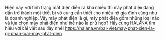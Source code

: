 Hiện nay, với tình trạng mất điện diễn ra khá nhiều thì máy phát điện đang dần trở thành một thiết bị vô cùng cần thiết cho nhiều hộ gia đình cũng như là doanh nghiệp.
Vậy máy phát điện là gì, máy phát điện gồm những loại nào và lựa chọn máy phát điện như thế nào là phù hợp? Hãy cùng HALANA tìm hiểu với bài viết sau đây nhé!
https://halana.vn/bai-viet/may-phat-dien-la-gi-phan-loai-may-phat-dien
